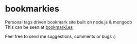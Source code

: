 bookmarkies
===========

Personal tags driven bookmark site built on node.js & mongodb<br/>
This can be seen at <a href="http://www.bookmarki.es">bookmarki.es</a>

Feel free to send me suggestions, comments or bugs :)
